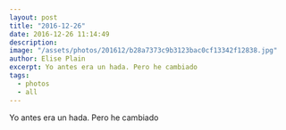 ```yaml
---
layout: post
title: "2016-12-26"
date: 2016-12-26 11:14:49
description: 
image: "/assets/photos/201612/b28a7373c9b3123bac0cf13342f12838.jpg"
author: Elise Plain
excerpt: Yo antes era un hada. Pero he cambiado
tags: 
  - photos
  - all
---
```


Yo antes era un hada. Pero he cambiado
<p></p>
